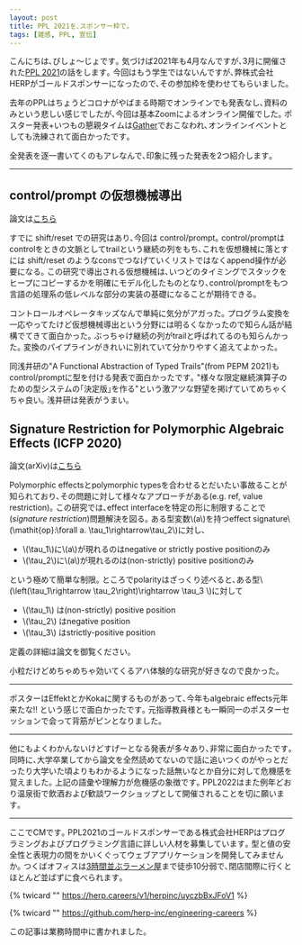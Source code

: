 ```yaml
---
layout: post
title: PPL 2021を､スポンサー枠で｡
tags: [雑感, PPL, 宣伝]
---
```


こんにちは､びしょ～じょです｡
気づけば2021年も4月なんですが､3月に開催された[PPL 2021](https://jssst-ppl.org/workshop/2021/)の話をします｡
今回はもう学生ではないんですが､弊株式会社HERPがゴールドスポンサーになったので､その参加枠を使わせてもらいました｡

去年のPPLはちょうどコロナがやばまる時期でオンラインでも発表なし､資料のみという悲しい感じでしたが､今回は基本Zoomによるオンライン開催でした｡
ポスター発表+いつもの懇親タイムは[Gather](https://gather.town/)でおこなわれ､オンラインイベントとしても洗練されて面白かったです｡

全発表を逐一書いてくのもアレなんで､印象に残った発表を2つ紹介します｡

---

## control/prompt の仮想機械導出
論文は[こちら](http://pllab.is.ocha.ac.jp/~asai/jpapers/ppl/fujii21.pdf)

すでに shift/reset での研究はあり､今回は control/prompt｡
control/promptはcontrolをときの文脈としてtrailという継続の列をもち､これを仮想機械に落とすには shift/reset のようなconsでつなげていくリストではなくappend操作が必要になる｡
この研究で導出される仮想機械は､いつどのタイミングでスタックをヒープにコピーするかを明確にモデル化したものとなり､control/promptをもつ言語の処理系の低レベルな部分の実装の基礎になることが期待できる｡

コントロールオペレータキッズなんで単純に気分がアガった｡
プログラム変換を一応やってたけど仮想機械導出という分野には明るくなかったので知らん話が結構でてきて面白かった｡
ぶっちゃけ継続の列がtrailと呼ばれてるのも知らんかった｡
変換のパイプラインがきれいに別れていて分かりやすく追えてよかった｡

同浅井研の"A Functional Abstraction of Typed Trails"(from PEPM 2021)もcontrol/promptに型を付ける発表で面白かったです｡
"様々な限定継続演算子のための型システムの｢決定版｣を作る"という激アツな野望を掲げていてめちゃくちゃ良い｡
浅井研は発表がうまい｡

## Signature Restriction for Polymorphic Algebraic Effects (ICFP 2020)
論文(arXiv)は[こちら](https://arxiv.org/abs/2003.08138)

Polymorphic effectsとpolymorphic typesを合わせるとだいたい事故ることが知られており､その問題に対して様々なアプローチがある(e.g. ref, value restriction)｡
この研究では､effect interfaceを特定の形に制限することで(*signature restriction*)問題解決を図る｡
ある型変数\\(a\\)を持つeffect signature\\(\mathit{op}:\forall a. \tau_1\rightarrow\tau_2\\)に対し､

- \\(\tau_1\\)に\\(a\\)が現れるのはnegative or strictly postive positionのみ
- \\(\tau_2\\)に\\(a\\)が現れるのは(non-strictly) positive positionのみ

という極めて簡単な制限｡
ところでpolarityはざっくり述べると､ある型\\(\left(\tau_1\rightarrow \tau_2\right)\rightarrow \tau_3 \\)に対して

- \\(\tau_1\\) は(non-strictly) positive position
- \\(\tau_2\\) はnegative position
- \\(\tau_3\\) はstrictly-positive position

定義の詳細は論文を御覧ください｡

小粒だけどめちゃめちゃ効いてくるアハ体験的な研究が好きなので良かった｡

---

ポスターはEffektとかKokaに関するものがあって､今年もalgebraic effects元年来たな!! という感じで面白かったです｡
元指導教員様とも一瞬同一のポスターセッションで会って背筋がピンとなりました｡

---

他にもよくわかんないけどすげーとなる発表が多々あり､非常に面白かったです｡
同時に､大学卒業してから論文を全然読めてないので話に追いつくのがやっとだったり大学いた頃よりもわかるようになった話無いなとか自分に対して危機感を覚えました｡
上記の語彙や理解力が危機感の象徴です｡
PPL2022はまた例年どおり温泉街で飲酒および歓談ワークショップとして開催されることを切に願います｡

---

ここでCMです｡
PPL2021のゴールドスポンサーである株式会社HERPはプログラミングおよびプログラミング言語に詳しい人材を募集しています｡
型と値の安全性と表現力の間をかいくぐってウェブアプリケーションを開発してみませんか｡
つくばオフィスは[3時間並ぶラーメン屋](https://tabelog.com/ibaraki/A0802/A080201/8014295/)まで徒歩10分弱で､閉店間際に行くとほとんど並ばずに食べられます｡

{% twicard "" https://herp.careers/v1/herpinc/uyczbBxJFoV1 %}

{% twicard "" https://github.com/herp-inc/engineering-careers %}

この記事は業務時間中に書かれました｡
